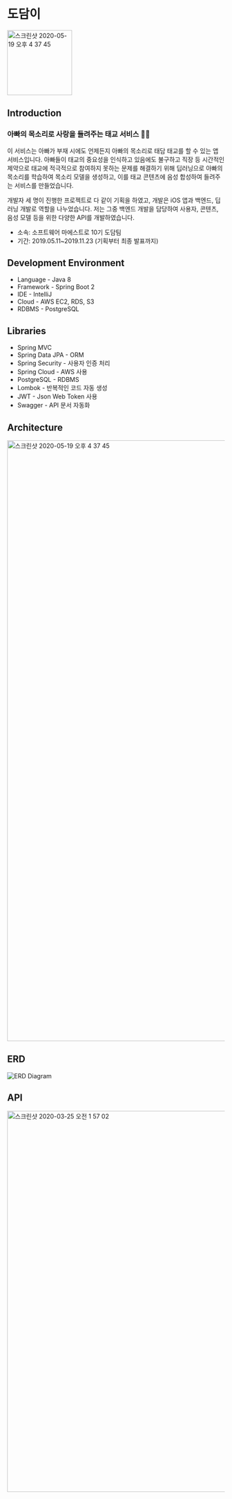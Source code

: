 # 도담이
<img width="150" alt="스크린샷 2020-05-19 오후 4 37 45" src="https://user-images.githubusercontent.com/38368820/82300902-74447400-99f2-11ea-85c5-e240c415f85d.png">

## Introduction
### 아빠의 목소리로 사랑을 들려주는 태교 서비스 👶🏻
이 서비스는 아빠가 부재 시에도 언제든지 아빠의 목소리로 태담 태교를 할 수 있는 앱 서비스입니다. 아빠들이 태교의 중요성을 인식하고 있음에도 불구하고 직장 등 시간적인 제약으로 태교에 적극적으로 참여하지 못하는 문제를 해결하기 위해 딥러닝으로 아빠의 목소리를 학습하여 목소리 모델을 생성하고, 이를 태교 콘텐츠에 음성 합성하여 들려주는 서비스를 만들었습니다. 

개발자 세 명이 진행한 프로젝트로 다 같이 기획을 하였고, 개발은 iOS 앱과 백엔드, 딥러닝 개발로 역할을 나누었습니다. 저는 그중 백엔드 개발을 담당하여 사용자, 콘텐츠, 음성 모델 등을 위한 다양한 API를 개발하였습니다.

- 소속: 소프트웨어 마에스트로 10기 도담팀
- 기간: 2019.05.11~2019.11.23 (기획부터 최종 발표까지)

## Development Environment
- Language - Java 8
- Framework - Spring Boot 2
- IDE - IntelliJ
- Cloud - AWS EC2, RDS, S3
- RDBMS - PostgreSQL

## Libraries
- Spring MVC 
- Spring Data JPA - ORM
- Spring Security - 사용자 인증 처리
- Spring Cloud - AWS 사용
- PostgreSQL - RDBMS
- Lombok - 반복적인 코드 자동 생성
- JWT - Json Web Token 사용
- Swagger - API 문서 자동화

## Architecture
<img width="1387" alt="스크린샷 2020-05-19 오후 4 37 45" src="https://user-images.githubusercontent.com/38368820/82298649-62150680-99ef-11ea-95b5-2395a9f4bd00.png">

## ERD
<img alt="ERD Diagram" src="https://user-images.githubusercontent.com/38368820/77454335-b9f21f80-6e3b-11ea-9e50-33442d348c86.png">

## API
<img width="880" alt="스크린샷 2020-03-25 오전 1 57 02" src="https://user-images.githubusercontent.com/38368820/77454481-eefe7200-6e3b-11ea-8172-a2c5b04253a5.png">
